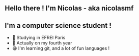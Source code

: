 ## Hello there ! I'm Nicolas - aka nicolasmf

## I'm a computer science student !
- 🏫 Studying in EFREI Paris
- 🎒 Actually on my fourth year
- 😁 I'm learning git, and a lot of fun languages !
